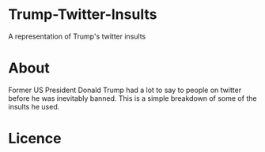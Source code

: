 # Trump-Twitter-Insults
A representation of Trump's twitter insults

# About

Former US President Donald Trump had a lot to say to people on twitter before 
he was inevitably banned. This is a simple breakdown of some of the insults he used.

# Licence
